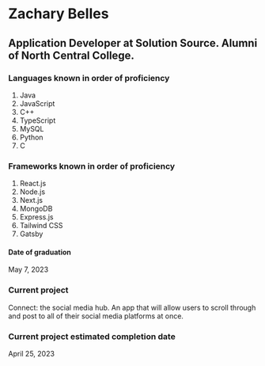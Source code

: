 # Zachary Belles
## Application Developer at Solution Source. Alumni of North Central College.

### Languages known in order of proficiency
1. Java
2. JavaScript
3. C++
4. TypeScript
5. MySQL
6. Python
7. C

### Frameworks known in order of proficiency
1. React.js
2. Node.js
3. Next.js
4. MongoDB
5. Express.js
6. Tailwind CSS
7. Gatsby

#### Date of graduation
May 7, 2023

### Current project
Connect: the social media hub. An app that will allow users to scroll through and post to all of their social media platforms at once.

### Current project estimated completion date
April 25, 2023

<!---
zmbelles/zmbelles is a ✨ special ✨ repository because its `README.md` (this file) appears on your GitHub profile.
You can click the Preview link to take a look at your changes.
--->
